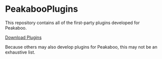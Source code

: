 # PeakabooPlugins
This repository contains all of the first-party plugins developed for Peakaboo.

[Download Plugins](https://github.com/nsherry4/PeakabooPlugins/releases)

Because others may also develop plugins for Peakaboo, this may not be an exhaustive list.
